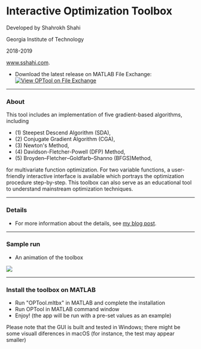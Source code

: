 # Interactive Optimization Toolbox

Developed by Shahrokh Shahi

Georgia Institute of Technology

2018-2019

<a href="https://www.sshahi.com/" target="_blank">www.sshahi.com</a>.

* Download the latest release on MATLAB File Exchange: 
[![View OPTool on File Exchange](https://www.mathworks.com/matlabcentral/images/matlab-file-exchange.svg)](https://www.mathworks.com/matlabcentral/fileexchange/99199-optool)
----
### About

This tool includes an implementation of five gradient-based algorithms, including 

*    (1) Steepest Descend Algorithm (SDA),
*    (2) Conjugate Gradient Algorithm (CGA),
*    (3) Newton's Method,
*    (4) Davidson-Fletcher-Powell (DFP) Method,
*    (5) Broyden–Fletcher–Goldfarb–Shanno (BFGS)Method,

for multivariate function optimization. For two variable functions, a user-friendly interactive interface is available which portrays the optimization procedure step-by-step. 
This toolbox can also serve as an educational tool to understand mainstream optimization techniques. 

----

### Details

* For more information about the details, see <a href="https://www.sshahi.com/projects/tlbx-2-opt/" target="_blank">my blog post</a>.

----

### Sample run

* An animation of the toolbox

![](img/opt_toolbox.gif)

----

### Install the toolbox on MATLAB
- Run "OPTool.mltbx" in MATLAB and complete the installation
- Run OPTool in MATLAB command window
- Enjoy! (the app will be run with a pre-set values as an example)


Please note that the GUI is built and tested in Windows; there might be some visuall diferences in macOS (for instance, the test may appear smaller)
